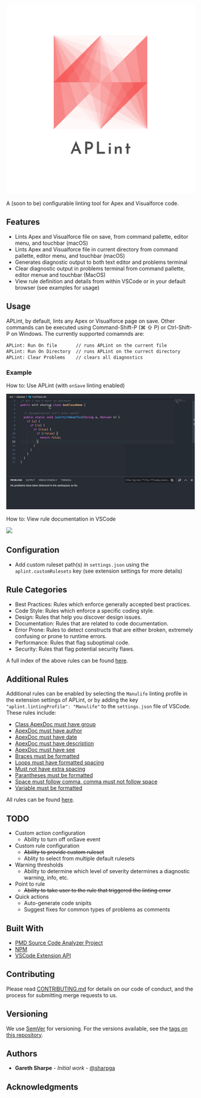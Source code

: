 ![](assets/logo_transparent.png)

A (soon to be) configurable linting tool for Apex and Visualforce code.

## Features

* Lints Apex and Visualforce file on save, from command pallette, editor menu, and touchbar (macOS) 
* Lints Apex and Visualforce file in current directory from command pallette, editor menu, and touchbar (macOS)
* Generates diagnostic output to both text editor and problems terminal
* Clear diagnostic output in problems terminal from command pallette, editor menue and touchbar (MacOS)
* View rule definition and details from within VSCode or in your default browser (see examples for usage)

## Usage

APLint, by default, lints any Apex or Visualforce page on save. Other commands can be executed using Command-Shift-P (⌘ ⇧ P) or Ctrl-Shift-P on Windows. The currently supported comamnds are:

```
APLint: Run On file       // runs APLint on the current file
APLint: Run On Directory  // runs APLint on the currect directory
APLint: Clear Problems    // clears all diagnostics
```

### Example

How to: Use APLint (with `onSave` linting enabled)

![](assets/howto.gif)

How to: View rule documentation in VSCode

![](assets/descriptions.gif)

## Configuration

* Add custom ruleset path(s) in `settings.json` using the `aplint.customRulesets` key (see extension settings for more details)

## Rule Categories

* Best Practices: Rules which enforce generally accepted best practices.
* Code Style: Rules which enforce a specific coding style.
* Design: Rules that help you discover design issues.
* Documentation: Rules that are related to code documentation.
* Error Prone: Rules to detect constructs that are either broken, extremely confusing or prone to runtime errors.
* Performance: Rules that flag suboptimal code.
* Security: Rules that flag potential security flaws.

A full index of the above rules can be found [here](https://pmd.github.io/pmd-6.15.0/pmd_rules_apex.html).

## Additional Rules

Additional rules can be enabled by selecting the `Manulife` linting profile in the extension settings of APLint, or by adding the key `"aplint.lintingProfile": "Manulife"` to the `settings.json` file of VSCode. These rules include:

* [Class ApexDoc must have group](https://github.com/gareth-sharpe/aplint-ext/blob/master/src/docs/Manulife/ApexDocClassMustHaveGroup.md)
* [ApexDoc must have author](https://github.com/gareth-sharpe/aplint-ext/blob/master/src/docs/Manulife/ApexDocMustHaveAuthor.md)
* [ApexDoc must have date](https://github.com/gareth-sharpe/aplint-ext/blob/master/src/docs/Manulife/ApexDocMustHaveDate.md)
* [ApexDoc must have description](https://github.com/gareth-sharpe/aplint-ext/blob/master/src/docs/Manulife/ApexDocMustHaveDescription.md)
* [ApexDoc must have see](https://github.com/gareth-sharpe/aplint-ext/blob/master/src/docs/Manulife/ApexDocMustHaveSee.md)
* [Braces must be formatted](https://github.com/gareth-sharpe/aplint-ext/blob/master/src/docs/Manulife/BracesMustBeFormatted.md)
* [Loops must have formatted spacing](https://github.com/gareth-sharpe/aplint-ext/blob/master/src/docs/Manulife/LoopsMustHaveFormattedSpacing.md)
* [Must not have extra spacing](https://github.com/gareth-sharpe/aplint-ext/blob/master/src/docs/Manulife/MustNotHaveExtraSpacing.md)
* [Parantheses must be formatted](https://github.com/gareth-sharpe/aplint-ext/blob/master/src/docs/Manulife/ParanthesesMustBeFormatted.md)
* [Space must follow comma, comma must not follow space](https://github.com/gareth-sharpe/aplint-ext/blob/master/src/docs/Manulife/SpaceMustFollowComma.md)
* [Variable must be formatted](https://github.com/gareth-sharpe/aplint-ext/blob/master/src/docs/Manulife/VariablesMustBeformatted.md)

All rules can be found [here](https://github.com/gareth-sharpe/aplint-ext/tree/master/src/docs/Manulife).

## TODO

* Custom action configuration
  * Ability to turn off onSave event
* Custom rule configuration
  * ~~Ability to provide custom ruleset~~
  * Ablity to select from multiple default rulesets
* Warning thresholds
  * Ability to determine which level of severity determines a diagnostic warning, info, etc.
* Point to rule
  * ~~Ability to take user to the rule that triggered the linting error~~
* Quick actions
  * Auto-generate code snipits
  * Suggest fixes for common types of problems as comments

## Built With

* [PMD Source Code Analyzer Project](https://github.com/pmd/pmd)
* [NPM](https://www.npmjs.com/)
* [VSCode Extension API](https://code.visualstudio.com/api)

## Contributing

Please read [CONTRIBUTING.md](CONTRIBUTING.md) for details on our code of conduct, and the process for submitting merge requests to us.

## Versioning

We use [SemVer](http://semver.org/) for versioning. For the versions available, see the [tags on this repository](https://git.platform.manulife.io/SFCore/sf-core-aplint/tags). 

## Authors

* **Gareth Sharpe** - *Initial work* - [@sharpga](https://linkedin.com/in/garethsharpe)

## Acknowledgments
